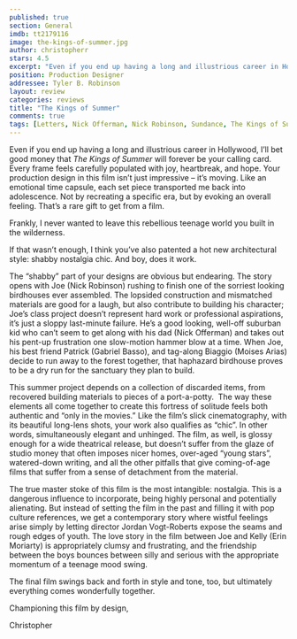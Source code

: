 ```yaml
---
published: true
section: General
imdb: tt2179116
image: the-kings-of-summer.jpg
author: christopherr
stars: 4.5
excerpt: "Even if you end up having a long and illustrious career in Hollywood, I&rsquo;ll bet good money that <em>The Kings of Summer </em>will forever be your calling card. Every frame feels carefully populated with joy, heartbreak, and hope. Your production design in this film isn&rsquo;t just impressive &ndash; it&rsquo;s moving. Like an emotional time capsule, each set piece transported me back into adolescence. Not by recreating a specific era, but by evoking an overall feeling. That&rsquo;s a rare gift to get from a film."
position: Production Designer
addressee: Tyler B. Robinson
layout: review
categories: reviews
title: "The Kings of Summer"
comments: true
tags: [Letters, Nick Offerman, Nick Robinson, Sundance, The Kings of Summer]
---
```

<p>Even if you end up having a long and illustrious career in Hollywood, I&rsquo;ll bet good money that <em>The Kings of Summer </em>will forever be your calling card. Every frame feels carefully populated with joy, heartbreak, and hope. Your production design in this film isn&rsquo;t just impressive &ndash; it&rsquo;s moving. Like an emotional time capsule, each set piece transported me back into adolescence. Not by recreating a specific era, but by evoking an overall feeling. That&rsquo;s a rare gift to get from a film.</p>
<p>Frankly, I never wanted to leave this rebellious teenage world you built in the wilderness.</p>
<p>If that wasn&rsquo;t enough, I think you&rsquo;ve also patented a hot new architectural style: shabby nostalgia chic. And boy, does it work.&nbsp;</p>
<p>The &ldquo;shabby&rdquo; part of your designs are obvious but endearing. The story opens with Joe (Nick Robinson) rushing to finish one of the sorriest looking birdhouses ever assembled. The lopsided construction and mismatched materials are good for a laugh, but also contribute to building his character; Joe&rsquo;s class project doesn&rsquo;t represent hard work or professional aspirations, it&rsquo;s just a sloppy last-minute failure. He&rsquo;s a good looking, well-off suburban kid who can&rsquo;t seem to get along with his dad (Nick Offerman) and takes out his pent-up frustration one slow-motion hammer blow at a time. When Joe, his best friend Patrick (Gabriel Basso), and tag-along Biaggio (Moises Arias) decide to run away to the forest together, that haphazard birdhouse proves to be a dry run for the sanctuary they plan to build.</p>
<p>This summer project depends on a collection of discarded items, from recovered building materials to pieces of a port-a-potty.&nbsp; The way these elements all come together to create this fortress of solitude feels both authentic and &ldquo;only in the movies.&rdquo; Like the film&rsquo;s slick cinematography, with its beautiful long-lens shots, your work also qualifies as &ldquo;chic&rdquo;. In other words, simultaneously elegant and unhinged. The film, as well, is glossy enough for a wide theatrical release, but doesn&rsquo;t suffer from the glaze of studio money that often imposes nicer homes, over-aged &ldquo;young stars&rdquo;, watered-down writing, and all the other pitfalls that give coming-of-age films that suffer from a sense of detachment from the material.</p>
<p>The true master stoke of this film is the most intangible: nostalgia. This is a dangerous influence to incorporate, being highly personal and potentially alienating. But instead of setting the film in the past and filling it with pop culture references, we get a contemporary story where wistful feelings arise simply by letting director Jordan Vogt-Roberts expose the seams and rough edges of youth. The love story in the film between Joe and Kelly (Erin Moriarty) is appropriately clumsy and frustrating, and the friendship between the boys bounces between silly and serious with the appropriate momentum of a teenage mood swing.</p>
<p>The final film swings back and forth in style and tone, too, but ultimately everything comes wonderfully together.</p>
<p>Championing this film by design,</p>
<p>Christopher</p>